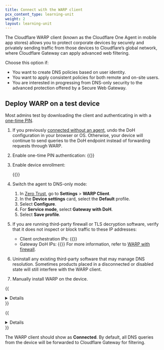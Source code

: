 ```yaml
---
title: Connect with the WARP client
pcx_content_type: learning-unit
weight: 2
layout: learning-unit
---
```


The Cloudflare WARP client (known as the Cloudflare One Agent in mobile app stores) allows you to protect corporate devices by securely and privately sending traffic from those devices to Cloudflare’s global network, where Cloudflare Gateway can apply advanced web filtering.

Choose this option if:

- You want to create DNS policies based on user identity.
- You want to apply consistent policies for both remote and on-site users.
- You are interested in progressing from DNS-only security to the advanced protection offered by a Secure Web Gateway.

## Deploy WARP on a test device

Most admins test by downloading the client and authenticating in with a [one-time PIN](/cloudflare-one/identity/one-time-pin/).

1. If you previously [connected without an agent](/learning-paths/dns-filtering/connect-devices/change-dns-resolver/), undo the DoH configuration in your browser or OS. Otherwise, your device will continue to send queries to the DoH endpoint instead of forwarding requests through WARP.
2. Enable one-time PIN authentication:
    {{<render file="_one-time-pin.md" productFolder="cloudflare-one">}}
3. Enable device enrollment:

    {{<render file="_device-enrollment.md" productFolder="cloudflare-one">}}

4. Switch the agent to DNS-only mode:
    1. In [Zero Trust](https://one.dash.cloudflare.com/), go to **Settings** > **WARP Client**.
    2. In the **Device settings** card, select the **Default** profile.
    3. Select **Configure**.
    4. For **Service mode**, select **Gateway with DoH**.
    5. Select **Save profile**.

5. If you are running third-party firewall or TLS decryption software, verify that it does not inspect or block traffic to these IP addresses:
    - Client orchestration IPs:
        {{<render file="_client-orchestration-ips.md" productFolder="cloudflare-one">}}
    - Gateway DoH IPs:
        {{<render file="_doh-ips.md" productFolder="cloudflare-one">}}
For more information, refer to [WARP with firewall](/cloudflare-one/connections/connect-devices/warp/deployment/firewall/).
6. Uninstall any existing third-party software that may manage DNS resolution. Sometimes products placed in a disconnected or disabled state will still interfere with the WARP client.
7. Manually install WARP on the device.

{{<details header="Window, macOS, and Linux">}}

{{<render file="warp/_enroll-desktop.md" productFolder="cloudflare-one">}}

{{</details>}}

{{<details header="iOS, Android, and ChromeOS">}}

{{<render file="warp/_enroll-ios-android.md" productFolder="cloudflare-one">}}

{{</details>}}

The WARP client should show as **Connected**. By default, all DNS queries from the device will be forwarded to Cloudflare Gateway for filtering.
